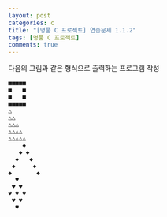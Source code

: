 ```yaml
---
layout: post
categories: c
title: "[명품 C 프로젝트] 연습문제 1.1.2"
tags: [명품 C 프로젝트]
comments: true
---
```

다음의 그림과 같은 형식으로 출력하는 프로그램 작성

```
■■■■■
■   ■
■   ■
■■■■■
△
△△
△△△
△△△△
△△△△△
    ◆
   ◆ ◆
  ◆   ◆
 ◆     ◆
◆       ◆
  ♥
 ♥ ♥
♥ ♥ ♥
 ♥ ♥
  ♥
```

<script src="https://gist.github.com/Junhyeon2/4f78f7ae01947dedc07ed09cccaf4520.js"></script>
